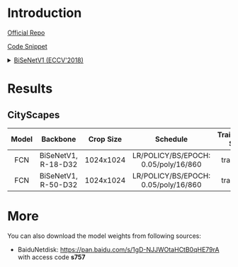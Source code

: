 # Introduction

<a href="https://github.com/ycszen/TorchSeg/tree/master/model/bisenet">Official Repo</a>

<a href="https://github.com/SegmentationBLWX/sssegmentation/tree/main/ssseg/modules/backbones">Code Snippet</a>

<details>
<summary align="left"><a href="https://arxiv.org/pdf/1808.00897.pdf">BiSeNetV1 (ECCV'2018)</a></summary>

```latex
@inproceedings{yu2018bisenet,
    title={Bisenet: Bilateral segmentation network for real-time semantic segmentation},
    author={Yu, Changqian and Wang, Jingbo and Peng, Chao and Gao, Changxin and Yu, Gang and Sang, Nong},
    booktitle={Proceedings of the European conference on computer vision (ECCV)},
    pages={325--341},
    year={2018}
}
```

</details>


# Results

## CityScapes
| Model         | Backbone             | Crop Size  | Schedule                             | Train/Eval Set  | mIoU   | Download                 |
| :-:           | :-:                  | :-:        | :-:                                  | :-:             | :-:    | :-:                      |
| FCN           | BiSeNetV1, R-18-D32  | 1024x1024  | LR/POLICY/BS/EPOCH: 0.05/poly/16/860 | train/val       | 75.76% | [model](https://github.com/SegmentationBLWX/modelstore/releases/download/ssseg_bisenetv1/fcn_bisenetv1_resnet18os32_cityscapes_train.pth) &#124; [log](https://github.com/SegmentationBLWX/modelstore/releases/download/ssseg_bisenetv1/fcn_bisenetv1_resnet18os32_cityscapes_train.log) |
| FCN           | BiSeNetV1, R-50-D32  | 1024x1024  | LR/POLICY/BS/EPOCH: 0.05/poly/16/860 | train/val       | 77.78% | [model](https://github.com/SegmentationBLWX/modelstore/releases/download/ssseg_bisenetv1/fcn_bisenetv1_resnet50os32_cityscapes_train.pth) &#124; [log](https://github.com/SegmentationBLWX/modelstore/releases/download/ssseg_bisenetv1/fcn_bisenetv1_resnet50os32_cityscapes_train.log) |


# More
You can also download the model weights from following sources:
- BaiduNetdisk: https://pan.baidu.com/s/1gD-NJJWOtaHCtB0qHE79rA with access code **s757**